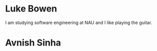 # Luke Bowen

I am studying software engineering at NAU and I like playing the guitar.


# Avnish Sinha

